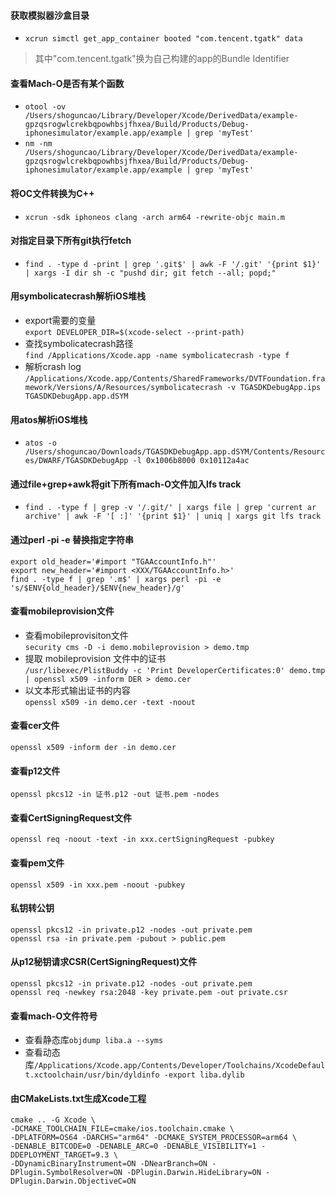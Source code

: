 #### 获取模拟器沙盒目录  
* ```xcrun simctl get_app_container booted "com.tencent.tgatk" data```  
> 其中"com.tencent.tgatk"换为自己构建的app的Bundle Identifier

#### 查看Mach-O是否有某个函数
* ```otool -ov /Users/shoguncao/Library/Developer/Xcode/DerivedData/example-gpzqsrogwlcrekbqpowhbsjfhxea/Build/Products/Debug-iphonesimulator/example.app/example | grep 'myTest'```  
* ```nm -nm /Users/shoguncao/Library/Developer/Xcode/DerivedData/example-gpzqsrogwlcrekbqpowhbsjfhxea/Build/Products/Debug-iphonesimulator/example.app/example | grep 'myTest'``` 

#### 将OC文件转换为C++
* ```xcrun -sdk iphoneos clang -arch arm64 -rewrite-objc main.m```

#### 对指定目录下所有git执行fetch
* ```find . -type d -print | grep '.git$' | awk -F '/.git' '{print $1}' | xargs -I dir sh -c "pushd dir; git fetch --all; popd;"```

#### 用symbolicatecrash解析iOS堆栈
* export需要的变量  
```export DEVELOPER_DIR=$(xcode-select --print-path)```  
* 查找symbolicatecrash路径  
```find /Applications/Xcode.app -name symbolicatecrash -type f```  
* 解析crash log
```/Applications/Xcode.app/Contents/SharedFrameworks/DVTFoundation.framework/Versions/A/Resources/symbolicatecrash -v TGASDKDebugApp.ips TGASDKDebugApp.app.dSYM```

#### 用atos解析iOS堆栈  
* ```atos -o /Users/shoguncao/Downloads/TGASDKDebugApp.app.dSYM/Contents/Resources/DWARF/TGASDKDebugApp -l 0x1006b8000 0x10112a4ac```  

#### 通过file+grep+awk将git下所有mach-O文件加入lfs track  
* ```find . -type f | grep -v '/.git/' | xargs file | grep 'current ar archive' | awk -F '[ :]' '{print $1}' | uniq | xargs git lfs track```  

#### 通过perl -pi -e 替换指定字符串  
```
export old_header='#import "TGAAccountInfo.h"'                               
export new_header='#import <XXX/TGAAccountInfo.h>'                           
find . -type f | grep '.m$' | xargs perl -pi -e 's/$ENV{old_header}/$ENV{new_header}/g'
```

#### 查看mobileprovision文件
* 查看mobileprovisiton文件  
`security cms -D -i demo.mobileprovision > demo.tmp`  
* 提取 mobileprovision 文件中的证书  
`/usr/libexec/PlistBuddy -c 'Print DeveloperCertificates:0' demo.tmp | openssl x509 -inform DER > demo.cer`  
* 以文本形式输出证书的内容  
`openssl x509 -in demo.cer -text -noout`

#### 查看cer文件
`openssl x509 -inform der -in demo.cer`

#### 查看p12文件
`openssl pkcs12 -in 证书.p12 -out 证书.pem -nodes`

#### 查看CertSigningRequest文件
`openssl req -noout -text -in xxx.certSigningRequest -pubkey`

#### 查看pem文件
`openssl x509 -in xxx.pem -noout -pubkey`

#### 私钥转公钥  
```
openssl pkcs12 -in private.p12 -nodes -out private.pem
openssl rsa -in private.pem -pubout > public.pem
```

#### 从p12秘钥请求CSR(CertSigningRequest)文件
```
openssl pkcs12 -in private.p12 -nodes -out private.pem
openssl req -newkey rsa:2048 -key private.pem -out private.csr
```

#### 查看mach-O文件符号
* 查看静态库`objdump liba.a --syms`
* 查看动态库`/Applications/Xcode.app/Contents/Developer/Toolchains/XcodeDefault.xctoolchain/usr/bin/dyldinfo -export liba.dylib`

#### 由CMakeLists.txt生成Xcode工程
```
cmake .. -G Xcode \
-DCMAKE_TOOLCHAIN_FILE=cmake/ios.toolchain.cmake \
-DPLATFORM=OS64 -DARCHS="arm64" -DCMAKE_SYSTEM_PROCESSOR=arm64 \
-DENABLE_BITCODE=0 -DENABLE_ARC=0 -DENABLE_VISIBILITY=1 -DDEPLOYMENT_TARGET=9.3 \
-DDynamicBinaryInstrument=ON -DNearBranch=ON -DPlugin.SymbolResolver=ON -DPlugin.Darwin.HideLibrary=ON -DPlugin.Darwin.ObjectiveC=ON
```